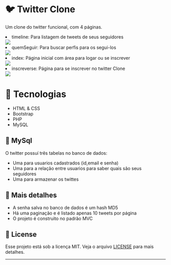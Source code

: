 # 🐦 Twitter Clone
Um clone do twitter funcional, com 4 páginas.
<li>timeline: Para listagem de tweets de seus seguidores</li>
<img src="./gitReadme/foto.png">
<li>quemSeguir: Para buscar perfis para os segui-los</li>
<img src="./gitReadme/foto.png">
<li>index: Página inicial com área para logar ou se inscrever</li>
<img src="./gitReadme/foto.png">
<li>inscreverse: Página para se inscrever no twitter Clone</li>
<img src="./gitReadme/foto.png">



# 🚀 Tecnologias
* HTML & CSS
* Bootstrap
* PHP
* MySQL
## 🎲 MySql
O twitter possuí três tabelas no banco de dados: 
* Uma para usuarios cadastrados (id,email e senha)
* Uma para a relação entre usuarios para saber quais são seus seguidores
* Uma para armazenar os twittes
## 📶 Mais detalhes
* A senha salva no banco de dados é um hash MD5
* Há uma paginação e é listado apenas 10 tweets por página
* O projeto é construito no padrão MVC
## :memo: License

Esse projeto está sob a licença MIT. Veja o arquivo [LICENSE](LICENSE.md) para mais detalhes.

---
